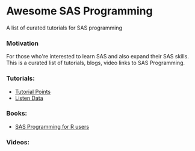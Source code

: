 # Awesome SAS Programming 

A list of curated tutorials for SAS programming


### Motivation

For those who're interested to learn SAS and also expand their SAS skills.
This is a curated list of tutorials, blogs, video links to SAS Programming.


### Tutorials:

- [Tutorial Points](https://www.tutorialspoint.com/sas/index.htm)
- [Listen Data](https://www.listendata.com/p/sas-tutorials.html)


### Books:

- [SAS Programming for R users](https://support.sas.com/content/dam/SAS/support/en/books/free-books/sas-programming-for-r-users.pdf)



### Videos:


